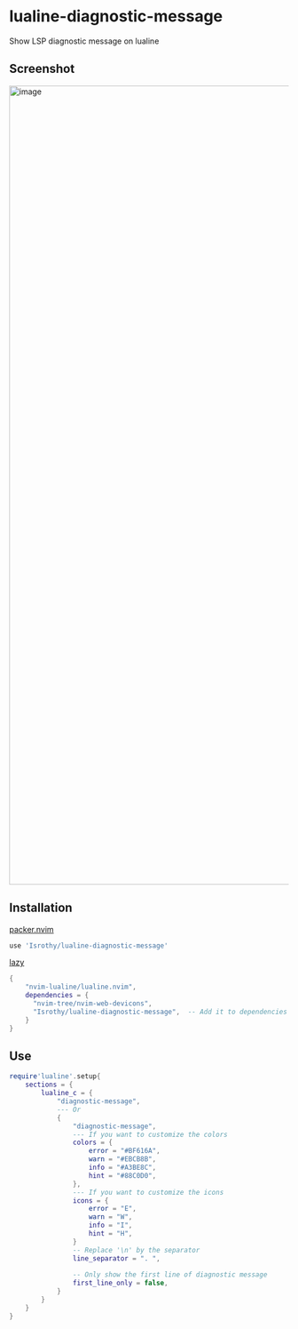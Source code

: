 # lualine-diagnostic-message

Show LSP diagnostic message on lualine

## Screenshot

<img width="1438" alt="image" src="https://user-images.githubusercontent.com/61075605/213876470-98d47e09-16fc-4994-88e0-550dffc32a1a.png">

## Installation

[packer.nvim](https://github.com/wbthomason/packer.nvim)

```lua
use 'Isrothy/lualine-diagnostic-message'
```

[lazy](https://github.com/folke/lazy.nvim)

```lua
{
    "nvim-lualine/lualine.nvim",
    dependencies = {
      "nvim-tree/nvim-web-devicons",
      "Isrothy/lualine-diagnostic-message",  -- Add it to dependencies
    }
}
```

## Use

```lua
require'lualine'.setup{
    sections = {
        lualine_c = {
            "diagnostic-message",
            --- Or
            {
                "diagnostic-message",
                --- If you want to customize the colors
                colors = {
                    error = "#BF616A",
                    warn = "#EBCB8B",
                    info = "#A3BE8C",
                    hint = "#88C0D0",
                },
                --- If you want to customize the icons
                icons = {
                    error = "E",
                    warn = "W",
                    info = "I",
                    hint = "H",
                }
                -- Replace '\n' by the separator
                line_separator = ". ",
    
                -- Only show the first line of diagnostic message
                first_line_only = false,
            }
        }
    }
}
```
